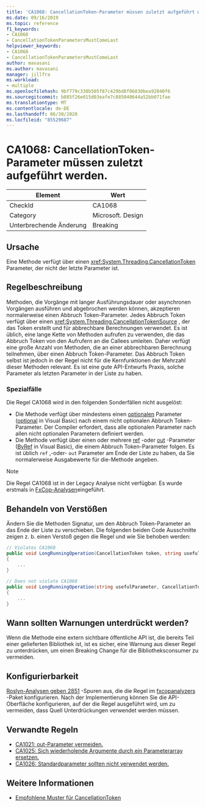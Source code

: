 ```yaml
---
title: 'CA1068: CancellationToken-Parameter müssen zuletzt aufgeführt werden.'
ms.date: 09/16/2019
ms.topic: reference
f1_keywords:
- CA1068
- CancellationTokenParametersMustComeLast
helpviewer_keywords:
- CA1068
- CancellationTokenParametersMustComeLast
author: mavasani
ms.author: mavasani
manager: jillfra
ms.workload:
- multiple
ms.openlocfilehash: 9bf779c338b505f87c429bd8f06830bea92040f6
ms.sourcegitcommit: b885f26e015d03eafe7c885040644a52bb071fae
ms.translationtype: MT
ms.contentlocale: de-DE
ms.lasthandoff: 06/30/2020
ms.locfileid: "85529687"
---
```

# <a name="ca1068-cancellationtoken-parameters-must-come-last"></a>CA1068: CancellationToken-Parameter müssen zuletzt aufgeführt werden.

|Element|Wert|
|-|-|
|CheckId|CA1068|
|Category|Microsoft. Design|
|Unterbrechende Änderung|Breaking|

## <a name="cause"></a>Ursache

Eine Methode verfügt über einen <xref:System.Threading.CancellationToken> Parameter, der nicht der letzte Parameter ist.

## <a name="rule-description"></a>Regelbeschreibung

Methoden, die Vorgänge mit langer Ausführungsdauer oder asynchronen Vorgängen ausführen und abgebrochen werden können, akzeptieren normalerweise einen Abbruch Token-Parameter. Jedes Abbruch Token verfügt über einen <xref:System.Threading.CancellationTokenSource> , der das Token erstellt und für abbrechbare Berechnungen verwendet. Es ist üblich, eine lange Kette von Methoden aufrufen zu verwenden, die das Abbruch Token von den Aufrufern an die Callees umleiten. Daher verfügt eine große Anzahl von Methoden, die an einer abbrechbaren Berechnung teilnehmen, über einen Abbruch Token-Parameter. Das Abbruch Token selbst ist jedoch in der Regel nicht für die Kernfunktionen der Mehrzahl dieser Methoden relevant. Es ist eine gute API-Entwurfs Praxis, solche Parameter als letzten Parameter in der Liste zu haben.

### <a name="special-cases"></a>Spezialfälle
Die Regel CA1068 wird in den folgenden Sonderfällen nicht ausgelöst:
- Die Methode verfügt über mindestens einen [optionalen](/dotnet/csharp/programming-guide/classes-and-structs/named-and-optional-arguments#optional-arguments) Parameter ([optional](/dotnet/visual-basic/programming-guide/language-features/procedures/optional-parameters) in Visual Basic) nach einem nicht optionalen Abbruch Token-Parameter. Der Compiler erfordert, dass alle optionalen Parameter nach allen nicht optionalen Parametern definiert werden.
- Die Methode verfügt über einen oder mehrere [ref](/dotnet/csharp/language-reference/keywords/ref) -oder [out](/dotnet/csharp/language-reference/keywords/out-parameter-modifier) -Parameter ([ByRef](/dotnet/visual-basic/language-reference/modifiers/byref) in Visual Basic), die einem Abbruch Token-Parameter folgen. Es ist üblich `ref` ,-oder- `out` Parameter am Ende der Liste zu haben, da Sie normalerweise Ausgabewerte für die-Methode angeben.

> [!NOTE]
> Die Regel CA1068 ist in der Legacy Analyse nicht verfügbar. Es wurde erstmals in [FxCop-Analysen](https://www.nuget.org/packages/Microsoft.CodeAnalysis.FxCopAnalyzers)eingeführt.

## <a name="how-to-fix-violations"></a>Behandeln von Verstößen

Ändern Sie die Methoden Signatur, um den Abbruch Token-Parameter an das Ende der Liste zu verschieben. Die folgenden beiden Code Ausschnitte zeigen z. b. einen Verstoß gegen die Regel und wie Sie behoben werden:

```csharp
// Violates CA1068
public void LongRunningOperation(CancellationToken token, string usefulParameter)
{
    ...
}
```

```csharp
// Does not violate CA1068
public void LongRunningOperation(string usefulParameter, CancellationToken token)
{
    ...
}
```

## <a name="when-to-suppress-warnings"></a>Wann sollten Warnungen unterdrückt werden?

Wenn die Methode eine extern sichtbare öffentliche API ist, die bereits Teil einer gelieferten Bibliothek ist, ist es sicher, eine Warnung aus dieser Regel zu unterdrücken, um einen Breaking Change für die Bibliotheksconsumer zu vermeiden.

## <a name="configurability"></a>Konfigurierbarkeit

[Roslyn-Analysen geben 2851](https://github.com/dotnet/roslyn-analyzers/issues/2851) -Spuren aus, die die Regel im [fxcopanalyzers](https://www.nuget.org/packages/Microsoft.CodeAnalysis.FxCopAnalyzers) -Paket konfigurieren. Nach der Implementierung können Sie die API-Oberfläche konfigurieren, auf der die Regel ausgeführt wird, um zu vermeiden, dass Quell Unterdrückungen verwendet werden müssen.

## <a name="related-rules"></a>Verwandte Regeln

- [CA1021: out-Parameter vermeiden.](../code-quality/ca1021.md)
- [CA1025: Sich wiederholende Argumente durch ein Parameterarray ersetzen.](../code-quality/ca1025.md)
- [CA1026: Standardparameter sollten nicht verwendet werden.](../code-quality/ca1026.md)

## <a name="see-also"></a>Weitere Informationen

- [Empfohlene Muster für CancellationToken](https://devblogs.microsoft.com/premier-developer/recommended-patterns-for-cancellationtoken/)

